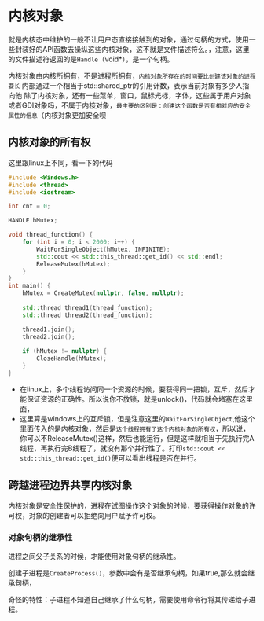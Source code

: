 # 内核对象

就是内核态中维护的一般不让用户态直接接触到的对象，通过句柄的方式，使用一些封装好的API函数去操纵这些内核对象，这不就是文件描述符么。，注意，这里的文件描述符返回的是`Handle`（void*），是一个句柄。

内核对象由内核所拥有，不是进程所拥有，`内核对象所存在的时间要比创建该对象的进程要长`
内部通过一个相当于std::shared_ptr的引用计数，表示当前对象有多少人指向他
除了内核对象，还有一些菜单，窗口，鼠标光标，字体，这些属于用户对象或者GDI对象吗，不属于内核对象，`最主要的区别是：创建这个函数是否有相对应的安全属性的信息`（内核对象更加安全呗

## 内核对象的所有权

这里跟linux上不同，看一下的代码

```c++
#include <Windows.h>
#include <thread>
#include <iostream>

int cnt = 0;

HANDLE hMutex;

void thread_function() {
	for (int i = 0; i < 2000; i++) {
		WaitForSingleObject(hMutex, INFINITE);
		std::cout << std::this_thread::get_id() << std::endl;
		ReleaseMutex(hMutex);
	}
}
int main() {
	hMutex = CreateMutex(nullptr, false, nullptr);
	
	std::thread thread1(thread_function);
	std::thread thread2(thread_function);

	thread1.join();
	thread2.join();
	
	if (hMutex != nullptr) {
		CloseHandle(hMutex);
	}
}
```
- 在linux上，多个线程访问同一个资源的时候，要获得同一把锁，互斥，然后才能保证资源的正确性。所以说你不放锁，就是unlock()，代码就会堵塞在这里面，
- 这里算是windows上的互斥锁，但是注意这里的`WaitForSingleObject`,他这个里面传入的是内核对象，然后是`这个线程拥有了这个内核对象的所有权`，所以说，你可以不ReleaseMutex()这样，然后也能运行，但是这样就相当于先执行完A线程，再执行完B线程了，就没有那个并行性了。打印`std::cout << std::this_thread::get_id()`便可以看出线程是否在并行。

## 跨越进程边界共享内核对象

内核对象是安全性保护的，进程在试图操作这个对象的时候，要获得操作对象的许可权，对象的创建者可以拒绝向用户赋予许可权。

### 对象句柄的继承性

进程之间父子关系的时候，才能使用对象句柄的继承性。

创建子进程是`CreateProcess()`，参数中会有是否继承句柄，如果true,那么就会继承句柄，

奇怪的特性：子进程不知道自己继承了什么句柄，需要使用命令行将其传递给子进程。